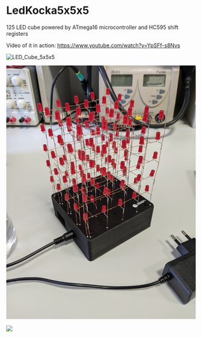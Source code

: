 # LedKocka5x5x5
125 LED cube powered by ATmega16 microcontroller and HC595 shift registers

Video of it in action: https://www.youtube.com/watch?v=YpSFf-s8Nvs

![LED_Cube_5x5x5](https://user-images.githubusercontent.com/5957510/135715141-74fe0d92-35b2-4714-acf2-75ce838784e9.gif)

![](Images/PXL_20211001_124730153.jpg)

![](Enclosure/Enclosure.jpg)
